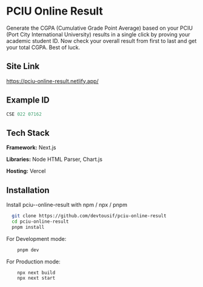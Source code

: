 # PCIU Online Result

Generate the CGPA (Cumulative Grade Point Average) based on your PCIU (Port City International University) results in a single click by proving your academic student ID. Now check your overall result from first to last and get your total CGPA. Best of luck.


## Site Link

https://pciu-online-result.netlify.app/

## Example ID

```javascript
CSE 022 07162
```

## Tech Stack

**Framework:** Next.js

**Libraries:** Node HTML Parser, Chart.js

**Hosting:** Vercel

## Installation

Install pciu--online-result with npm / npx / pnpm

```bash
  git clone https://github.com/devtousif/pciu-online-result
  cd pciu-online-result
  pnpm install
```

For Development mode:
```bash
    pnpm dev
```

For Production mode:
```bash
    npx next build
    npx next start

```
